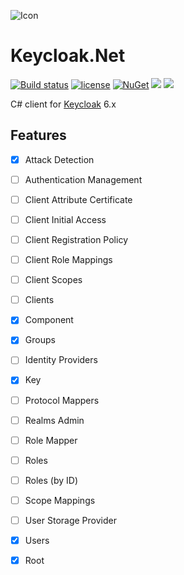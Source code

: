 ![Icon](https://i.imgur.com/eEjfRLz.jpg?2)
# Keycloak.Net 
[![Build status](https://ci.appveyor.com/api/projects/status/c9npduu2dp9ljlps?svg=true)](https://ci.appveyor.com/project/lvermeulen/keycloak-net)
 [![license](https://img.shields.io/github/license/lvermeulen/Keycloak.Net.svg?maxAge=2592000)](https://github.com/lvermeulen/Keycloak.Net/blob/master/LICENSE) [![NuGet](https://img.shields.io/nuget/vpre/Keycloak.Net.svg?maxAge=2592000)](https://www.nuget.org/packages/Keycloak.Net/) 
 ![](https://img.shields.io/badge/.net-4.5.2-yellowgreen.svg) ![](https://img.shields.io/badge/netstandard-1.4-yellowgreen.svg)

C# client for [Keycloak](https://www.keycloak.org/) 6.x

## Features
* [X] Attack Detection
* [ ] Authentication Management
* [ ] Client Attribute Certificate
* [ ] Client Initial Access
* [ ] Client Registration Policy
* [ ] Client Role Mappings
* [ ] Client Scopes
* [ ] Clients
* [X] Component
* [X] Groups
* [ ] Identity Providers
* [X] Key
* [ ] Protocol Mappers
* [ ] Realms Admin
* [ ] Role Mapper
* [ ] Roles
* [ ] Roles (by ID)
* [ ] Scope Mappings
* [ ] User Storage Provider
* [X] Users
* [X] Root


